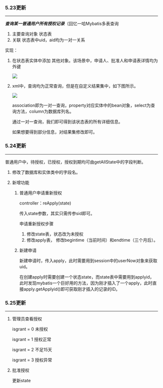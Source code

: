 ### 5.23更新

___

***查询某一普通用户所有授权记录***（回忆一哈Mybatis多表查询

1. 主要查询对象	状态表
2. 关联          状态表中uid，aid均为一对一关系

实现：

1. 在状态表实体中添加 其他对象。该场景中，申请人、批准人和申请表详情均为外键

   ![](https://cdn.sinaimg.cn.52ecy.cn/large/005BYqpgly1g3boxz4cwcj309s08odfx.jpg)

2. xml中，查询均为正常查询，但是在自定义结果集中，如下图所示。

   ![](https://cdn.sinaimg.cn.52ecy.cn/large/005BYqpgly1g3bpj4fo7nj30sg0gzjt2.jpg)

   association即为一对一查询，property对应实体中的bean对象，select为查询方法，column为数据库列名。

   通过一对一查询，我们即可得到该状态表的所有详细信息。

   如果想要得到部分信息，对结果集修改即可。
### 5.24更新

___

普通用户中，待授权，已授权，授权到期均可由getAllState中的字段判断。

1. 修改了数据库和实体类中的字段名。

2. 新增功能

   1. 普通用户申请重新授权

      controller：reApply(state)

      传入state参数，其实只需传参sid即可。

      申请重新授权步骤

      1. 修改state表，状态改为未授权
      2. 修改apply表， 修改begintime（当前时间）和endtime（三个月后）。
      
   2. 新建申请
   
      新建申请时，传入apply，此时需要用到session中的userNow对象来获取uid。
   
      在创建apply时需要创建一个状态state，而state表中需要用到applyid，此时发现mybatis一个巨好用的方法，因为刚才插入了一个apply，此时直接apply.getApplyid()即可获取刚才插入的记录的ID。

### 5.25更新 

---

1. 管理员查看授权

   isgrant = 0 未授权

   isgrant = 1 授权正常

   isgrant = 2 不足15天

   isgrant = 3 授权异常

2. 批准授权

   更新state

